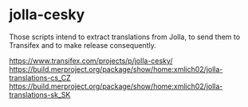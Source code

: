 # jolla-cesky

Those scripts intend to extract translations from Jolla, to send them to Transifex and to make release consequently.

https://www.transifex.com/projects/p/jolla-cesky/
https://build.merproject.org/package/show/home:xmlich02/jolla-translations-cs_CZ
https://build.merproject.org/package/show/home:xmlich02/jolla-translations-sk_SK
